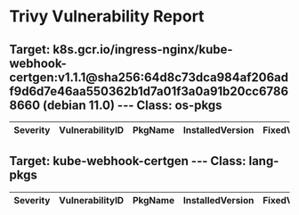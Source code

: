 # Trivy Vulnerability Report




## Target: k8s.gcr.io/ingress-nginx/kube-webhook-certgen:v1.1.1@sha256:64d8c73dca984af206adf9d6d7e46aa550362b1d7a01f3a0a91b20cc67868660 (debian 11.0) --- Class: os-pkgs
|Severity|VulnerabilityID|PkgName|InstalledVersion|FixedVersion|
|--------|---------------|-------|----------------|------------|

## Target: kube-webhook-certgen --- Class: lang-pkgs
|Severity|VulnerabilityID|PkgName|InstalledVersion|FixedVersion|
|--------|---------------|-------|----------------|------------|
